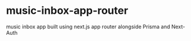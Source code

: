 # music-inbox-app-router

music inbox app built using next.js app router alongside Prisma and Next-Auth
